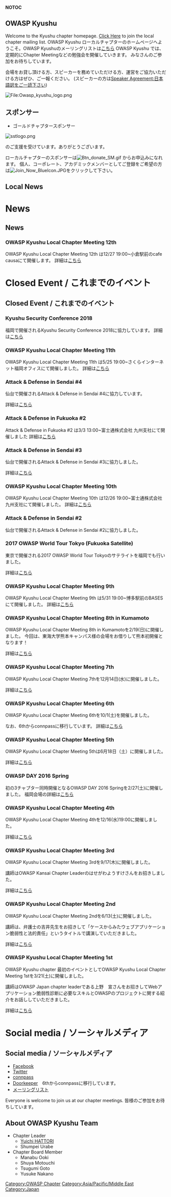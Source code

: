 __NOTOC__

## OWASP Kyushu

Welcome to the Kyushu chapter homepage. [Click
Here](https://lists.owasp.org/mailman/listinfo/owasp-kyushu) to join the
local chapter mailing list.
OWASP Kyushu ローカルチャプターのホームページへようこそ。OWASP
Kyushuのメーリングリストは[こちら](https://lists.owasp.org/mailman/listinfo/owasp-kyushu)
OWASP Kyushu では、定期的にChapter Meetingなどの勉強会を開催していきます。
みなさんのご参加をお待ちしています。

会場をお貸し頂ける方、スピーカーを務めていただける方、運営をご協力いただける方はぜひ、ご一報ください。
(スピーカーの方は[Speaker
Agreement:日本語訳をご一読下さい](Speaker_Agreement:日本語訳 "wikilink"))

![<File:Owasp_kyushu_logo.png>](Owasp_kyushu_logo.png
"File:Owasp_kyushu_logo.png")

## スポンサー

  - ゴールドチャプタースポンサー

![sstlogo.png](sstlogo.png "sstlogo.png")

のご支援を受けています。ありがとうございます。

ローカルチャプターのスポンサーは![Btn_donate_SM.gif](Btn_donate_SM.gif
"Btn_donate_SM.gif") からお申込みになれます。
個人、コーポレート、アカデミックメンバーとしてご登録をご希望の方は![Join_Now_BlueIcon.JPG](Join_Now_BlueIcon.JPG
"Join_Now_BlueIcon.JPG")をクリックして下さい。

## Local News

# News

## News

### OWASP Kyushu Local Chapter Meeting 12th

OWASP Kyushu Local Chapter Meeting 12th は12/27 19:00\~小倉駅前のcafe
causaにて開催します。
詳細は[こちら](https://owasp-kyushu.connpass.com/event/111653/)

# Closed Event / これまでのイベント

## Closed Event / これまでのイベント

### Kyushu Security Conference 2018

福岡で開催されるKyushu Security Conference 2018に協力しています。
詳細は[こちら](https://kyusec.student-kyushu.org/)

### OWASP Kyushu Local Chapter Meeting 11th

OWASP Kyushu Local Chapter Meeting 11th は5/25
19:00\~さくらインターネット福岡オフィスにて開催しました。
詳細は[こちら](https://owasp-kyushu.connpass.com/event/87616/)

### Attack & Defense in Sendai \#4

仙台で開催されるAttack & Defense in Sendai \#4に協力しています。

詳細は[こちら](https://owaspnatori.connpass.com/event/86357/)

### Attack & Defense in Fukuoka \#2

Attack & Defense in Fukuoka \#2 は3/3 13:00\~富士通株式会社 九州支社にて開催しました
詳細は[こちら](https://owasp-kyushu.connpass.com/event/80013/)

### Attack & Defense in Sendai \#3

仙台で開催されるAttack & Defense in Sendai \#3に協力しました。

詳細は[こちら](https://owaspnatori.connpass.com/event/77541/)

### OWASP Kyushu Local Chapter Meeting 10th

OWASP Kyushu Local Chapter Meeting 10th は12/26 19:00\~富士通株式会社
九州支社にて開催しました。
詳細は[こちら](https://owasp-kyushu.connpass.com/event/74411/)

### Attack & Defense in Sendai \#2

仙台で開催されるAttack & Defense in Sendai \#2に協力しました。

### 2017 OWASP World Tour Tokyo (Fukuoka Satellite)

東京で開催される2017 OWASP World Tour Tokyoのサテライトを福岡でも行いました。

詳細は[こちら](https://owasp-kyushu.connpass.com/event/66416/)

### OWASP Kyushu Local Chapter Meeting 9th

OWASP Kyushu Local Chapter Meeting 9th は5/31
19:00\~博多駅前のBASESにて開催しました。
詳細は[こちら](https://owasp-kyushu.connpass.com/event/56763/)

### OWASP Kyushu Local Chapter Meeting 8th in Kumamoto

OWASP Kyushu Local Chapter Meeting 8th in Kumamotoを2/19(日)に開催しました。
今回は、東海大学熊本キャンパス様の会場をお借りして熊本初開催となります！

詳細は[こちら](https://owasp-kyushu.connpass.com/event/46021/)

### OWASP Kyushu Local Chapter Meeting 7th

OWASP Kyushu Local Chapter Meeting 7thを12月14日(水)に開催しました。

詳細は[こちら](https://owasp-kyushu.connpass.com/event/46041/)

### OWASP Kyushu Local Chapter Meeting 6th

OWASP Kyushu Local Chapter Meeting 6thを10/1(土)を開催しました。

なお、6thからconnpassに移行しています。
詳細は[こちら](http://owasp-kyushu.connpass.com/event/41144/)

### OWASP Kyushu Local Chapter Meeting 5th

OWASP Kyushu Local Chapter Meeting 5thは6月18日（土）に開催しました。

詳細は[こちら](https://owasp-kyushu.doorkeeper.jp/events/46781)

### OWASP DAY 2016 Spring

初の3チャプター同時開催となるOWASP DAY 2016 Springを2/27(土)に開催しました。
福岡会場の詳細は[こちら](https://owasp-kyushu.doorkeeper.jp/events/39052)

### OWASP Kyushu Local Chapter Meeting 4th

OWASP Kyushu Local Chapter Meeting 4thを12/16(水)19:00に開催しました。

詳細は[こちら](https://owasp-kyushu.doorkeeper.jp/events/34704)

### OWASP Kyushu Local Chapter Meeting 3rd

OWASP Kyushu Local Chapter Meeting 3rdを9/17(木)に開催しました。

講師はOWASP Kansai Chapter Leaderのはせがわようすけさんをお招きしました。

詳細は[こちら](https://owasp-kyushu.doorkeeper.jp/events/29589)

### OWASP Kyushu Local Chapter Meeting 2nd

OWASP Kyushu Local Chapter Meeting 2ndを6/13(土)に開催しました。

講師は、弁護士の吉井先生をお招きして「ケースからみたウェブアプリケーション脆弱性と法的責任」というタイトルで講演していただきました。

詳細は[こちら](https://owasp-kyushu.doorkeeper.jp/events/24859)

### OWASP Kyushu Local Chapter Meeting 1st

OWASP Kyushu chapter 最初のイベントとしてOWASP Kyushu Local Chapter Meeting
1stを3/21(土)に開催しました。

講師はOWASP Japan chapter
leaderである上野　宣さんをお招きしてWebアプリケーション脆弱性診断に必要なスキルとOWASPのプロジェクトに関する紹介をお話ししていただきました。

詳細は[こちら](https://owasp-kyushu.doorkeeper.jp/events/21811)

# Social media / ソーシャルメディア

## Social media / ソーシャルメディア

  - [Facebook](https://www.facebook.com/owaspkyushu)
  - [Twitter](https://twitter.com/owaspKyushu)
  - [connpass](http://owasp-kyushu.connpass.com/)
  - [Doorkeeper](http://owasp-kyushu.doorkeeper.jp/)　6thからconnpassに移行しています。
  - [メーリングリスト](https://lists.owasp.org/mailman/listinfo/owasp-kyushu)

Everyone is welcome to join us at our chapter meetings.
皆様のご参加をお待ちしています。

<headertabs></headertabs>

## About OWASP Kyushu Team

  - Chapter Leader
      - [Yuichi HATTORI](mailto:yuichi.hattori@owasp.org)
      - Shumpei Urabe
  - Chapter Board Member
      - Manabu Ooki
      - Shuya Motouchi
      - Tsugumi Goto
      - Yusuke Nakano

[Category:OWASP Chapter](Category:OWASP_Chapter "wikilink")
[Category:Asia/Pacific/Middle
East](Category:Asia/Pacific/Middle_East "wikilink")
[Category:Japan](Category:Japan "wikilink")